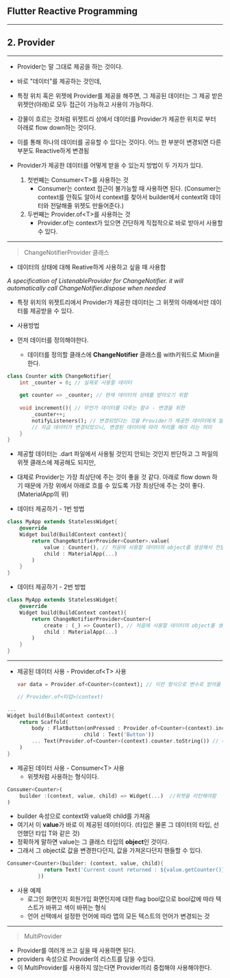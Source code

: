 <h2>Flutter Reactive Programming</h2>

<hr>

<h2>2. Provider</h2>

<hr>

- Provider는 말 그대로 제공을 하는 것이다. 
- 바로 "데이터"를 제공하는 것인데, 
- 특정 위치 혹은 위젯에 Provider를 제공을 해주면, 그 제공된 데이터는 그 제공 받은 위젯안(아래)로 모두 접근이 가능하고 사용이 가능하다. 
- 강물이 흐르는 것처럼 위젯트리 상에서 데이터를 Provider가 제공한 위치로 부터 아래로 flow down하는 것이다. 
- 이를 통해 하나의 데이터를 공유할 수 있다는 것이다. 어느 한 부분이 변경되면 다른 부분도 Reactive하게 변경됨



- Provider가 제공한 데이터를 어떻게 받을 수 있는지 방법이 두 가지가 있다.
  1. 첫번째는 Consumer&lt;T&gt;를 사용하는 것
     - Consumer는 context 접근이 불가능할 때 사용하면 된다. (Consumer는 context를 안줘도 알아서 context를 찾아서 builder에서 context와 데이터와 전달해줄 위젯도 만들어준다.)
  2. 두번째는 Provider.of&lt;T&gt;를 사용하는 것
     - Provider.of는 context가 있으면 간단하게 직접적으로 바로 받아서 사용할 수 있다. 

<hr>

> ChangeNotifierProvider 클래스

- 데이터의 상태에 대해 Reative하게 사용하고 싶을 때 사용함

<i>A specification of ListenableProvider for ChangeNotifier. it will automatically call ChangeNotifier.dispose when needed</i>



- 특정 위치의 위젯트리에서 Provider가 제공한 데이터는 그 위젯의 아래에서만 데이터를 제공받을 수 있다. 



- 사용방법
- 먼저 데이터를 정의해야한다. 
  - 데이터를 정의할 클래스에 **ChangeNotifier** 클래스를 with키워드로 Mixin을 한다. 

```dart
class Counter with ChangeNotifier{
    int _counter = 0; // 실제로 사용할 데이터
    
    get counter => _counter; // 현재 데이터의 상태를 받아오기 위함
    
    void increment(){ // 무언가 데이터를 다루는 함수 - 변경을 위한 
        _counter++;
        notifyListeners(); // 변경되었다는 것을 Provider가 제공한 데이터에게 알림
        // 지금 데이터가 변경되었으니, 변경된 데이터에 따라 처리를 해라 라는 의미
    }
}
```



- 제공할 데이터는 .dart 파일에서 사용될 것인지 안되는 것인지 판단하고 그 파일의 위젯 클래스에 제공해도 되지만, 
- 대체로 Provider는 가장 최상단에 주는 것이 좋을 것 같다. 아래로 flow down 하기 때문에 가장 위에서 아래로 흐를 수 있도록 가장 최상단에 주는 것이 좋다. (MaterialApp의 위)



- 데이터 제공하기 - 1번 방법

```dart
class MyApp extends StatelessWidget{
    @override
    Widget build(BuildContext context){
		return ChangeNotifierProvider<Counter>.value(
            value : Counter(), // 처음에 사용할 데이터의 object를 생성해서 전달을 한다. 
        	child : MaterialApp(...)
        )
    }
}
```

- 데이터 제공하기 - 2번 방법

```dart
class MyApp extends StatelessWidget{
    @override
    Widget build(BuildContext context){
        return ChangeNotifierProvider<Counter>(
        	create : (_) => Counter(), // 처음에 사용할 데이터의 object를 생성해서 전달은 한다. 
            child : MaterialApp(...)
        )
    }
}
```

<hr>

- 제공된 데이터 사용 - Provider.of&lt;T&gt; 사용

  ```dart
  var data = Provider.of<Counter>(context); // 이런 형식으로 변수로 받아올 수도 있음
  
  // Provider.of<타입>(context) 
  ```

```dart
...
Widget build(BuildContext context){
    return Scaffold(
    	body : FlatButton(onPressed : Provider.of<Counter>(context).increment, //버튼으로 데이터 변경
                         child : Text('Button'))
        ... Text(Provider.of<Counter>(context).counter.toString()) // 데이터의 클래스의 getter를 이용해 값 가져옴 
    )
}
```



- 제공된 데이터 사용 - Consumer&lt;T&gt; 사용
  - 위젯처럼 사용하는 형식이다. 

```dart
Consumer<Counter>(
	builder :(context, value, child) => Widget(...)  //위젯을 리턴해야함
)
```

- builder 속성으로 context와 value와 child를 가져옴
- 여기서 이 **value**가 바로 이 제공된 데이터이다. (타입은 물론 그 데이터의 타입, 선언했던 타입 T와 같은 것)
- 정확하게 말하면 value는 그 클래스 타입의 **object**인 것이다. 
- 그래서 그 object로 값을 변경한다던지, 값을 가져온다던지 핸들할 수 있다. 

```dart
Consumer<Counter>(builder: (context, value, child){
            return Text('Current count returned : ${value.getCounter()}');
          })
```



- 사용 예제 
  - 로그인 화면인지 회원가입 화면인지에 대한 flag bool값으로 bool값에 따라 텍스트가 바뀌고 색이 바뀌는 형식
  - 언어 선택에서 설정한 언어에 따라 앱의 모든 텍스트의 언어가 변경되는 것 

<hr>

> MultiProvider

- Provider를 여러개 쓰고 싶을 때 사용하면 된다. 
- providers 속성으로 Provider의 리스트를 담을 수있다.
- 이 MultiProvider를 사용하지 않는다면 Provider끼리 중첩해야 사용해야한다. 

